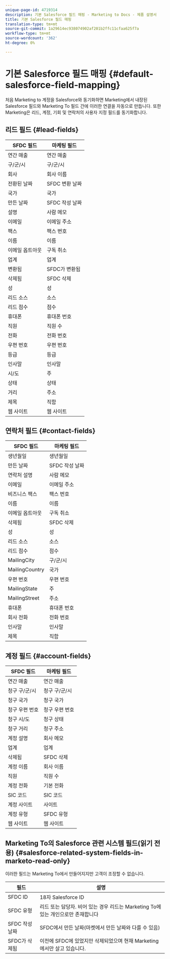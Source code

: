 ```yaml
---
unique-page-id: 4719314
description: 기본 Salesforce 필드 매핑 - Marketing to Docs - 제품 설명서
title: 기본 Salesforce 필드 매핑
translation-type: tm+mt
source-git-commit: 1a29614ec938074902af201b2ffc11cfaa625f7a
workflow-type: tm+mt
source-wordcount: '362'
ht-degree: 0%

---
```



# 기본 Salesforce 필드 매핑 {#default-salesforce-field-mapping}

처음 Marketing to 계정을 Salesforce와 동기화하면 Marketing에서 내장된 Salesforce 필드와 Marketing To 필드 간에 이러한 연결을 자동으로 만듭니다. 또한 Marketing은 리드, 계정, 기회 및 연락처의 사용자 지정 필드를 동기화합니다.

## 리드 필드 {#lead-fields}

| SFDC 필드 | 마케팅 필드 |
|---|---|
| 연간 매출 | 연간 매출 |
| 구/군/시 | 구/군/시 |
| 회사 | 회사 이름 |
| 전환된 날짜 | SFDC 변환 날짜 |
| 국가 | 국가 |
| 만든 날짜 | SFDC 작성 날짜 |
| 설명 | 사람 메모 |
| 이메일 | 이메일 주소 |
| 팩스 | 팩스 번호 |
| 이름 | 이름 |
| 이메일 옵트아웃 | 구독 취소 |
| 업계 | 업계 |
| 변환됨 | SFDC가 변환됨 |
| 삭제됨 | SFDC 삭제 |
| 성 | 성 |
| 리드 소스 | 소스 |
| 리드 점수 | 점수 |
| 휴대폰 | 휴대폰 번호 |
| 직원 | 직원 수 |
| 전화 | 전화 번호 |
| 우편 번호 | 우편 번호 |
| 등급 | 등급 |
| 인사말 | 인사말 |
| 시/도 | 주 |
| 상태 | 상태 |
| 거리 | 주소 |
| 제목 | 직함 |
| 웹 사이트 | 웹 사이트 |

## 연락처 필드 {#contact-fields}

| SFDC 필드 | 마케팅 필드 |
|---|---|
| 생년월일 | 생년월일 |
| 만든 날짜 | SFDC 작성 날짜 |
| 연락처 설명 | 사람 메모 |
| 이메일 | 이메일 주소 |
| 비즈니스 팩스 | 팩스 번호 |
| 이름 | 이름 |
| 이메일 옵트아웃 | 구독 취소 |
| 삭제됨 | SFDC 삭제 |
| 성 | 성 |
| 리드 소스 | 소스 |
| 리드 점수 | 점수 |
| MailingCity | 구/군/시 |
| MailingCountry | 국가 |
| 우편 번호 | 우편 번호 |
| MailingState | 주 |
| MailingStreet | 주소 |
| 휴대폰 | 휴대폰 번호 |
| 회사 전화 | 전화 번호 |
| 인사말 | 인사말 |
| 제목 | 직함 |

## 계정 필드 {#account-fields}

| SFDC 필드 | 마케팅 필드 |
|---|---|
| 연간 매출 | 연간 매출 |
| 청구 구/군/시 | 청구 구/군/시 |
| 청구 국가 | 청구 국가 |
| 청구 우편 번호 | 청구 우편 번호 |
| 청구 시/도 | 청구 상태 |
| 청구 거리 | 청구 주소 |
| 계정 설명 | 회사 메모 |
| 업계 | 업계 |
| 삭제됨 | SFDC 삭제 |
| 계정 이름 | 회사 이름 |
| 직원 | 직원 수 |
| 계정 전화 | 기본 전화 |
| SIC 코드 | SIC 코드 |
| 계정 사이트 | 사이트 |
| 계정 유형 | SFDC 유형 |
| 웹 사이트 | 웹 사이트 |

## Marketing To의 Salesforce 관련 시스템 필드(읽기 전용) {#salesforce-related-system-fields-in-marketo-read-only}

이러한 필드는 Marketing To에서 만들어지지만 고객이 조정할 수 없습니다.

| 필드 | 설명 |
|---|---|
| SFDC ID | 18자 Salesforce ID |
| SFDC 유형 | 리드 또는 담당자. 비어 있는 경우 리드는 Marketing To에 있는 개인으로만 존재합니다 |
| SFDC 작성 날짜 | SFDC에서 만든 날짜(마켓에서 만든 날짜와 다를 수 있음) |
| SFDC가 삭제됨 | 이전에 SFDC에 있었지만 삭제되었으며 현재 Marketing에서만 살고 있습니다. |
